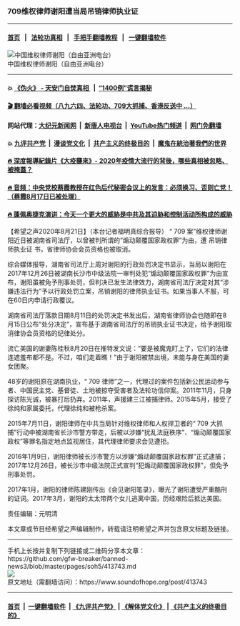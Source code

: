 ### 709维权律师谢阳遭当局吊销律师执业证
------------------------

#### [首页](https://github.com/gfw-breaker/banned-news3/blob/master/README.md) &nbsp;&nbsp;|&nbsp;&nbsp; [法轮功真相](https://github.com/begood0513/basic/blob/master/README.md)  &nbsp;&nbsp;|&nbsp;&nbsp; [手把手翻墙教程](https://github.com/gfw-breaker/guides/wiki)  &nbsp;&nbsp;|&nbsp;&nbsp; [一键翻墙软件](https://github.com/gfw-breaker/nogfw/blob/master/README.md)  



<div><img alt="中国维权律师谢阳（自由亚洲电台）" src="https://img.soundofhope.org/2020-08/1597994588001.jpg"/>
<br/><figcaption class="caption">
 中国维权律师谢阳（自由亚洲电台）
</figcaption></div><hr/>

#### 💥 [《伪火》 - 天安门自焚真相 ](http://141.164.51.119:10000/videos/blog/weihuo.html)&nbsp; |&nbsp; [“1400例”谎言揭秘  ](http://141.164.51.119:10000/videos/blog/jiexi1400.html)

#### [ 🎬  翻墙必看视频（八九六四、法轮功、709大抓捕、香港反送中 ...）](https://github.com/gfw-breaker/links/blob/master/banned.md)

#### 网站代理：[大纪元新闻网](http://167.172.10.89:10080/gb/) &nbsp;|&nbsp; [新唐人电视台](http://167.172.10.89:8808/gb/)  &nbsp;|&nbsp; [YouTube热门频道](http://158.247.203.241/youtube.html) &nbsp;|&nbsp; [网门免翻墙](http://158.247.203.241:11000/show.aspx?name=ogHome)

#### 💥 [九评共产党](http://141.164.51.119:10000/videos/res/jiuping/)&nbsp; |&nbsp; [漫谈党文化](http://141.164.51.119:10000/videos/res/mtdwh/)&nbsp; |&nbsp; [共产主义的终极目的](http://141.164.51.119:10000/videos/res/zjmd/)&nbsp; |&nbsp; [魔鬼在統治著我們的世界](http://141.164.51.119:10000/videos/res/TheSpecter/)  

#### [ 🔥  深度報導紀錄片《大疫襲來》- 2020年疫情大流行的背後，哪些真相被忽略、被掩蓋？](http://141.164.51.119:10000/videos/news/../corona/index.html)

#### [ 🔥  音频：中央党校蔡霞教授在红色后代秘密会议上的发言：必须换习、否则亡党！（蔡霞8月17日已被处理）](http://141.164.51.119:10000/videos/news/caixia.html)

#### [ 🔥  蓬佩奥捷克演讲：今天一个更大的威胁是中共及其迫胁和控制活动所构成的威胁](http://141.164.51.119:10000/videos/news/pompeo6.html)

<div><div class="Content__Wrapper sc-1bvya0-0 grZQxZ">
 <p class="meta-top">
  <span class="meta">
   【希望之声2020年8月21日】（本台记者福明真综合报导）
  </span>
  “
  <ok href="/term/9290">
   709
  </ok>
  案”维权律师谢阳近日被湖南省司法厅，以曾被判所谓的”煽动颠覆国家政权罪”为由，遭
  <ok href="/term/356413">
   吊销律师执业证
  </ok>
  书，省律师协会会员资格也被取消。
 </p>
 <p>
  综合媒体报导，湖南省司法厅上周对谢阳的行政处罚决定书显示，当局以谢阳在2017年12月26日被湖南长沙市中级法院一审判处犯“煽动颠覆国家政权罪”为由宣布，谢阳虽被免予刑事处罚，但判决已发生法律效力，湖南省司法厅决定对其“涉嫌违法行为”予以行政处罚立案，吊销谢阳的律师执业证书。如果当事人不服，可在60日内申请行政覆议。
 </p>
 <div class="AD_Embed__Wrap-sc-1xslmin-0 igMuqX module desktop">
  <div>
  </div>
 </div>
 <p>
  湖南省司法厅落款日期8月11日的处罚决定书发出后，湖南省律师协会也随即在8月15日公布“处分决定”，宣布基于湖南省司法厅的吊销执业证书决定，给予谢阳取消律协会员资格的纪律处分。
 </p>
 <p>
  流亡美国的谢妻陈桂秋8月20日在推特发文说：“要是被魔鬼盯上了，它们的法律连遮羞布都不是。不过，咱们走着瞧！”由于谢阳被禁出境，未能与身在美国的妻女团聚。
 </p>
 <p>
  48岁的谢阳原在湖南执业，“
  <ok href="/term/9290">
   709
  </ok>
  律师”之一，代理过的案件包括新公民运动参与者、中国民主党、基督徒、土地被掠夺受害者及法轮功信仰案。2011年11月，只身探访陈光诚，被暴打后扔弃。2011年，声援建三江被捕律师。2015年5月，接受了徐纯和家属委托，代理徐纯和被枪杀案。
 </p>
 <p>
  2015年7月11日，谢阳律师在中共当局针对维权律师和人权捍卫者的“
  <ok href="/term/9290">
   709
  </ok>
  大抓捕”行动中被湖南省长沙市警方带走，后被以涉嫌“扰乱法庭秩序”、“煽动颠覆国家政权”等罪名指定地点监视居住，其代理律师要求会见遭拒。
 </p>
 <p>
  2016年1月9日，谢阳律师被长沙市警方以涉嫌“煽动颠覆国家政权罪”正式逮捕；2017年12月26日，被长沙市中级法院正式宣判“犯煽动颠覆国家政权罪”，但免予刑事处罚。
 </p>
 <p>
  2017年1月，谢阳的律师陈建刚传出《会见谢阳笔录》，曝光了谢阳遭受严重酷刑的证词。2017年3月，谢阳的太太带两个女儿逃离中国，历经艰险后抵达美国。
 </p>
 <p class="meta-btm">
  责任编辑：元明清
 </p>
 <p class="meta-btm">
  本文章或节目经希望之声编辑制作，转载请注明希望之声并包含原文标题及链接。
 </p>
</div>
</div>
<hr/>
手机上长按并复制下列链接或二维码分享本文章：<br/>
https://github.com/gfw-breaker/banned-news3/blob/master/pages/soh5/413743.md <br/>
<a href='https://github.com/gfw-breaker/banned-news3/blob/master/pages/soh5/413743.md'><img src='https://github.com/gfw-breaker/banned-news3/blob/master/pages/soh5/413743.md.png'/></a> <br/>
原文地址（需翻墙访问）：https://www.soundofhope.org/post/413743


------------------------
#### [首页](https://github.com/gfw-breaker/banned-news3/blob/master/README.md) &nbsp;|&nbsp; [一键翻墙软件](https://github.com/gfw-breaker/nogfw/blob/master/README.md) &nbsp;| [《九评共产党》](https://github.com/gfw-breaker/9ping.md/blob/master/README.md#九评之一评共产党是什么) | [《解体党文化》](https://github.com/gfw-breaker/jtdwh.md/blob/master/README.md) | [《共产主义的终极目的》](https://github.com/gfw-breaker/gczydzjmd.md/blob/master/README.md)


<img src='http://gfw-breaker.win/banned-news3/pages/soh5/413743.md' width='0px' height='0px'/>